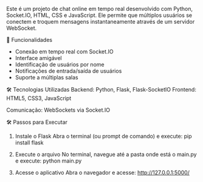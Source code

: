 Este é um projeto de chat online em tempo real desenvolvido com Python, Socket.IO, HTML, CSS e JavaScript. Ele permite que múltiplos usuários se conectem e troquem mensagens instantaneamente através de um servidor WebSocket.

📌 Funcionalidades
- Conexão em tempo real com Socket.IO
- Interface amigável
- Identificação de usuários por nome
- Notificações de entrada/saída de usuários
- Suporte a múltiplas salas 

🛠️ Tecnologias Utilizadas
Backend: Python, Flask, Flask-SocketIO
Frontend: HTML5, CSS3, JavaScript

Comunicação: WebSockets via Socket.IO

🛠️ Passos para Executar
1. Instale o Flask
Abra o terminal (ou prompt de comando) e execute:
pip install flask

2. Execute o arquivo
No terminal, navegue até a pasta onde está o main.py e execute:
python main.py

3. Acesse o aplicativo
Abra o navegador e acesse:
http://127.0.0.1:5000/
